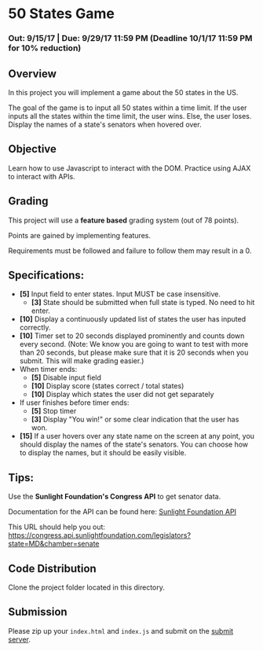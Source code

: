 # 50 States Game
### Out: 9/15/17 | Due: 9/29/17 11:59 PM (Deadline 10/1/17 11:59 PM for 10% reduction)

## Overview
In this project you will implement a game about the 50 states in the US.

The goal of the game is to input all 50 states within a time limit. If the user inputs all the states within the time limit, the user wins. Else, the user loses. Display the names of a state's senators when hovered over.

## Objective
Learn how to use Javascript to interact with the DOM. Practice using AJAX to interact with APIs.

## Grading
This project will use a **feature based** grading system (out of 78 points).

Points are gained by implementing features.

Requirements must be followed and failure to follow them may result in a 0.

## Specifications:

- **[5]** Input field to enter states. Input MUST be case insensitive.
    + **[3]** State should be submitted when full state is typed. No need to hit enter.
- **[10]** Display a continuously updated list of states the user has inputed correctly.
- **[10]** Timer set to 20 seconds displayed prominently and counts down every second. (Note: We know you are going to want to test with more than 20 seconds, but please make sure that it is 20 seconds when you submit. This will make grading easier.)
- When timer ends:
    - **[5]** Disable input field
    - **[10]** Display score (states correct / total states)
    - **[10]** Display which states the user did not get separately
- If user finishes before timer ends:
    - **[5]** Stop timer
    - **[3]** Display "You win!" or some clear indication that the user has won.
- **[15]** If a user hovers over any state name on the screen at any point, you should display the names of the state's senators. You can choose how to display the names, but it should be easily visible.   

## Tips:

Use the **Sunlight Foundation's Congress API** to get senator data.

Documentation for the API can be found here: [Sunlight Foundation API](https://sunlightlabs.github.io/congress/legislators.html)

This URL should help you out:
https://congress.api.sunlightfoundation.com/legislators?state=MD&chamber=senate


## Code Distribution
Clone the project folder located in this directory.

## Submission
Please zip up your `index.html` and `index.js` and submit on the [submit server](submit.cs.umd.edu).
